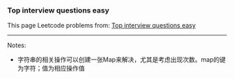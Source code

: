 ### Top interview questions easy

This page Leetcode problems from:
[Top interview questions easy](https://leetcode-cn.com/leetbook/detail/top-interview-questions-easy/)

---

Notes:

- 字符串的相关操作可以创建一张Map来解决，尤其是考虑出现次数。map的键为字符；值为相应操作值

